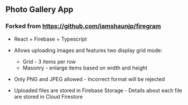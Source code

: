 ## Photo Gallery App

### Forked from https://github.com/iamshaunjp/firegram

* React + Firebase + Typescript 

* Allows uploading images and features two display grid mode: 
  * Grid - 3 items per row
  * Masonry - enlarge items based on width and height

* Only PNG and JPEG allowed - Incorrect format will be rejected

* Uploaded files are stored in Firebase Storage - Details about each file are stored in Cloud Firestore